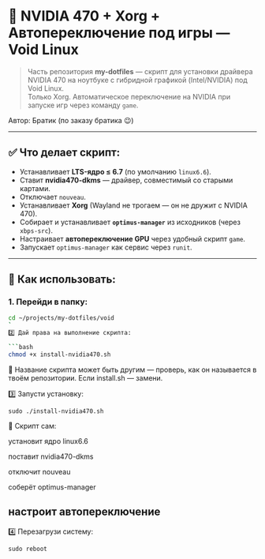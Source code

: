 # 🐧 NVIDIA 470 + Xorg + Автопереключение под игры — Void Linux

> Часть репозитория **my-dotfiles** — скрипт для установки драйвера NVIDIA 470 на ноутбуке с гибридной графикой (Intel/NVIDIA) под Void Linux.  
> Только Xorg. Автоматическое переключение на NVIDIA при запуске игр через команду `game`.

Автор: Братик (по заказу братика 😉)

---

## ✅ Что делает скрипт:

- Устанавливает **LTS-ядро ≤ 6.7** (по умолчанию `linux6.6`).
- Ставит **nvidia470-dkms** — драйвер, совместимый со старыми картами.
- Отключает `nouveau`.
- Устанавливает **Xorg** (Wayland не трогаем — он не дружит с NVIDIA 470).
- Собирает и устанавливает **`optimus-manager`** из исходников (через `xbps-src`).
- Настраивает **автопереключение GPU** через удобный скрипт `game`.
- Запускает `optimus-manager` как сервис через `runit`.

---

## 🚀 Как использовать:

### 1. Перейди в папку:

```bash
cd ~/projects/my-dotfiles/void
`
2️⃣ Дай права на выполнение скрипта:

```bash
chmod +x install-nvidia470.sh
```
📌 Название скрипта может быть другим — проверь, как он называется в твоём репозитории. Если install.sh — замени.

3️⃣ Запусти установку:

```
sudo ./install-nvidia470.sh
```

📌 Скрипт сам:

установит ядро linux6.6

поставит nvidia470-dkms

отключит nouveau

соберёт optimus-manager

настроит автопереключение
---
4️⃣ Перезагрузи систему:

```
sudo reboot
```
